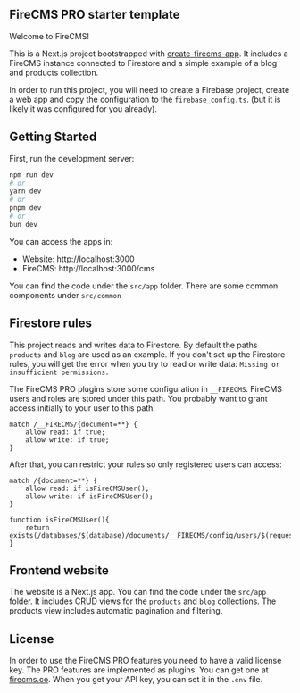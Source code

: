## FireCMS PRO starter template

Welcome to FireCMS!

This is a Next.js project bootstrapped with [create-firecms-app](https://firecms.co).
It includes a FireCMS instance connected to Firestore and a simple example of a blog and products collection.

In order to run this project, you will need to create a Firebase project,
create a web app and copy the configuration to the `firebase_config.ts`.
(but it is likely it was configured for you already).

## Getting Started

First, run the development server:

```bash
npm run dev
# or
yarn dev
# or
pnpm dev
# or
bun dev
```

You can access the apps in:

- Website: http://localhost:3000
- FireCMS: http://localhost:3000/cms

You can find the code under the `src/app` folder.
There are some common components under `src/common`

## Firestore rules

This project reads and writes data to Firestore.
By default the paths `products` and `blog` are used as an example.
If you don't set up the Firestore rules, you will get the error when you try to read or write data:
`Missing or insufficient permissions.`

The FireCMS PRO plugins store some configuration in `__FIRECMS`. FireCMS users and
roles are stored under this path. You probably want to grant access initially
to your user to this path:

```
match /__FIRECMS/{document=**} {
    allow read: if true;
    allow write: if true;
}
```

After that, you can restrict your rules so only registered users can access:

```
match /{document=**} {
    allow read: if isFireCMSUser();
    allow write: if isFireCMSUser();
}

function isFireCMSUser(){
    return exists(/databases/$(database)/documents/__FIRECMS/config/users/$(request.auth.token.email));
}
```

## Frontend website

The website is a Next.js app. You can find the code under the `src/app` folder.
It includes CRUD views for the `products` and `blog` collections.
The products view includes automatic pagination and filtering.

## License

In order to use the FireCMS PRO features you need to have a valid license key.
The PRO features are implemented as plugins.
You can get one at [firecms.co](https://app.firecms.co/subscriptions).
When you get your API key, you can set it in the `.env` file.
